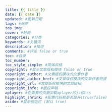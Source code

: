 ```yaml
---
title: {{ title }}
date: {{ date }}
updated: #更新日期
tags: #标签
top_img: 
cover: #封面
categories: #分类
keywords: #关键词
description: #描述
comments: #评论 false or true 
toc: #目录
toc_number:
toc_style_simple: #简体风格
copyright: #显示文章版权模块 false or true
copyright_author: #文章版权模块的文章作者
copyright_author_href: #文章版权模块的文章作者链接
copyright_url: #文章版权模块的文章链接
copyright_info: #版权声明
aplayer: #在需要的页面加载aplayer的js和css 
highlight_shrink: #配置代码框是否展开(true/false)
aside: #显示侧边栏 (默认 true) 
---
```



